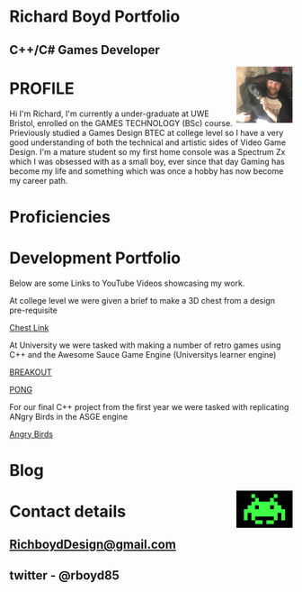 
#                                                         Richard Boyd Portfolio          
  
##                                                            C++/C# Games Developer
  


 ><img align="right" width="100" width="300" src="oreo.jpg">

 
# PROFILE

Hi I'm Richard, I'm currently a under-graduate at UWE Bristol, enrolled on the GAMES TECHNOLOGY (BSc) course. Prieviously studied a Games Design BTEC at college level 
so I have a very good understanding of both the technical and artistic sides of Video Game Design. I'm a mature student so my first home console was a Spectrum Zx
which I was obsessed with as a small boy, ever since that day Gaming has become my life and something which was once a hobby has now become my career path.


# Proficiencies



# Development Portfolio

Below are some Links to YouTube Videos showcasing my work. 

At college level we were given a brief to make a 3D chest from a design pre-requisite 

[Chest Link](https://www.youtube.com/watch?v=orMFWexDawU)

At University we were tasked with making a number of retro games using C++ and the Awesome Sauce Game Engine (Universitys learner engine)

[BREAKOUT](https://youtu.be/xtEvJHBu3wU)

[PONG](https://youtu.be/2sB0q8qLngg)

For our final C++ project from the first year we were tasked with replicating ANgry Birds in the ASGE engine 

[Angry Birds](https://youtu.be/LkSEjSF5Qlo)

# Blog



 ><img align="right" width="100" width="300" src="Space_invaders_alien.jpg">





# Contact details

## RichboydDesign@gmail.com 
## twitter - @rboyd85

